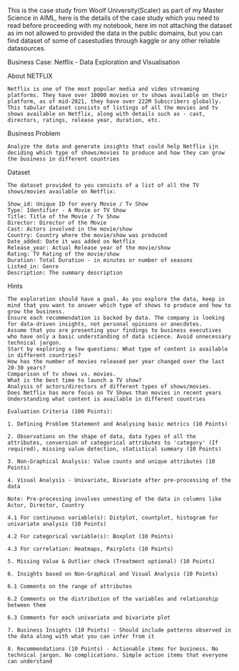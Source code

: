 This is the case study from Woolf University(Scaler) as part of my Master Science in AIML, here is the details of the case study which you need to read before proceeding with my notebook, here im not attaching the dataset as im not allowed to provided the data in the public domains, but you can find dataset of some of casestudies through kaggle or any other reliable datasources.

Business Case: Netflix - Data Exploration and Visualisation

About NETFLIX

	Netflix is one of the most popular media and video streaming platforms. They have over 10000 movies or tv shows available on their platform, as of mid-2021, they have over 222M Subscribers globally. This tabular dataset consists of listings of all the movies and tv shows available on Netflix, along with details such as - cast, directors, ratings, release year, duration, etc.

Business Problem

	Analyze the data and generate insights that could help Netflix ijn deciding which type of shows/movies to produce and how they can grow the business in different countries

Dataset

	The dataset provided to you consists of a list of all the TV shows/movies available on Netflix:

	Show_id: Unique ID for every Movie / Tv Show
	Type: Identifier - A Movie or TV Show
	Title: Title of the Movie / Tv Show
	Director: Director of the Movie
	Cast: Actors involved in the movie/show
	Country: Country where the movie/show was produced
	Date_added: Date it was added on Netflix
	Release_year: Actual Release year of the movie/show
	Rating: TV Rating of the movie/show
	Duration: Total Duration - in minutes or number of seasons
	Listed_in: Genre
	Description: The summary description

Hints

	The exploration should have a goal. As you explore the data, keep in mind that you want to answer which type of shows to produce and how to grow the business.
	Ensure each recommendation is backed by data. The company is looking for data-driven insights, not personal opinions or anecdotes.
	Assume that you are presenting your findings to business executives who have only a basic understanding of data science. Avoid unnecessary technical jargon.
	Start by exploring a few questions: What type of content is available in different countries?
	How has the number of movies released per year changed over the last 20-30 years?
	Comparison of tv shows vs. movies.
	What is the best time to launch a TV show?
	Analysis of actors/directors of different types of shows/movies.
	Does Netflix has more focus on TV Shows than movies in recent years
	Understanding what content is available in different countries
	
	Evaluation Criteria (100 Points):

	1. Defining Problem Statement and Analysing basic metrics (10 Points)

	2. Observations on the shape of data, data types of all the attributes, conversion of categorical attributes to 'category' (If required), missing value detection, statistical summary (10 Points)

	3. Non-Graphical Analysis: Value counts and unique attributes ​​(10 Points)

	4. Visual Analysis - Univariate, Bivariate after pre-processing of the data

	Note: Pre-processing involves unnesting of the data in columns like Actor, Director, Country

	4.1 For continuous variable(s): Distplot, countplot, histogram for univariate analysis (10 Points)

	4.2 For categorical variable(s): Boxplot (10 Points)

	4.3 For correlation: Heatmaps, Pairplots (10 Points)

	5. Missing Value & Outlier check (Treatment optional) (10 Points)

	6. Insights based on Non-Graphical and Visual Analysis (10 Points)

	6.1 Comments on the range of attributes

	6.2 Comments on the distribution of the variables and relationship between them

	6.3 Comments for each univariate and bivariate plot

	7. Business Insights (10 Points) - Should include patterns observed in the data along with what you can infer from it

	8. Recommendations (10 Points) - Actionable items for business. No technical jargon. No complications. Simple action items that everyone can understand